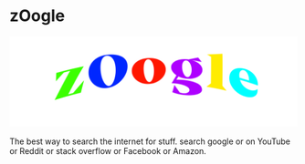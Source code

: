 # zOogle

[![image-text](Imagine.PNG)](https://some.site/your-link.html)

The best way to search the internet for stuff.
search google or on YouTube or Reddit or stack overflow or Facebook or Amazon.
